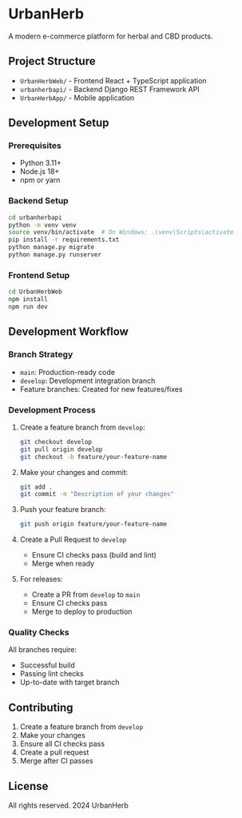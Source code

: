 # UrbanHerb

A modern e-commerce platform for herbal and CBD products.

## Project Structure

- `UrbanHerbWeb/` - Frontend React + TypeScript application
- `urbanherbapi/` - Backend Django REST Framework API
- `UrbanHerbApp/` - Mobile application

## Development Setup

### Prerequisites

- Python 3.11+
- Node.js 18+
- npm or yarn

### Backend Setup

```bash
cd urbanherbapi
python -m venv venv
source venv/bin/activate  # On Windows: .\venv\Scripts\activate
pip install -r requirements.txt
python manage.py migrate
python manage.py runserver
```

### Frontend Setup

```bash
cd UrbanHerbWeb
npm install
npm run dev
```

## Development Workflow

### Branch Strategy
- `main`: Production-ready code
- `develop`: Development integration branch
- Feature branches: Created for new features/fixes

### Development Process
1. Create a feature branch from `develop`:
   ```bash
   git checkout develop
   git pull origin develop
   git checkout -b feature/your-feature-name
   ```

2. Make your changes and commit:
   ```bash
   git add .
   git commit -m "Description of your changes"
   ```

3. Push your feature branch:
   ```bash
   git push origin feature/your-feature-name
   ```

4. Create a Pull Request to `develop`
   - Ensure CI checks pass (build and lint)
   - Merge when ready

5. For releases:
   - Create a PR from `develop` to `main`
   - Ensure CI checks pass
   - Merge to deploy to production

### Quality Checks
All branches require:
- Successful build
- Passing lint checks
- Up-to-date with target branch

## Contributing

1. Create a feature branch from `develop`
2. Make your changes
3. Ensure all CI checks pass
4. Create a pull request
5. Merge after CI passes

## License

All rights reserved. 2024 UrbanHerb
